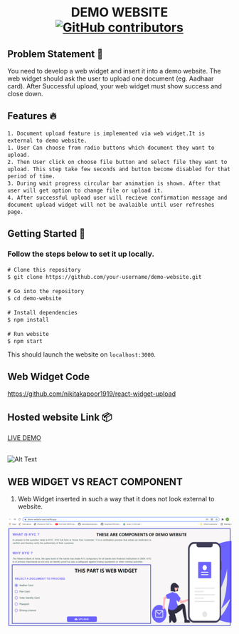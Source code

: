<b><h1 align=center> DEMO WEBSITE [![GitHub contributors](https://img.shields.io/github/contributors/nikitakapoor1919/demo-website.svg)](https://github.com/nikitakapoor1919/demo-website/graphs/contributors/)</h1></b>

## <strong>Problem Statement 🚩 </strong>
You need to develop a web widget and insert it into a demo website. The web widget should ask
the user to upload one document (eg. Aadhaar card). After Successful upload, your web widget
must show success and close down.

## <strong>Features 🔥 </strong>
```
1. Document upload feature is implemented via web widget.It is external to demo website.
1. User Can choose from radio buttons which document they want to upload.
2. Then User click on choose file button and select file they want to upload. This step take few seconds and button become disabled for that period of time.
3. During wait progress circular bar animation is shown. After that user will get option to change file or upload it. 
4. After successful upload user will recieve confirmation message and document upload widget will not be avalaible until user refreshes page.

```

## <strong>Getting Started 🚀 </strong>
### Follow the steps below to set it up locally.

```
# Clone this repository
$ git clone https://github.com/your-username/demo-website.git

# Go into the repository
$ cd demo-website

# Install dependencies
$ npm install

# Run website
$ npm start
```
This should launch the website on `localhost:3000`.

## <strong>Web Widget Code </strong>
https://github.com/nikitakapoor1919/react-widget-upload

## <strong>Hosted website Link 📦 </strong>
<a href="https://demo-website-react.netlify.app/">LIVE DEMO</a>
<br>
<br>

![Alt Text](https://github.com/nikitakapoor1919/Images/blob/main/Invoid%20-%20Google%20Chrome%202021-07-03%2021-23-41.gif?raw=true)

## <strong>WEB WIDGET VS REACT COMPONENT</strong>

1. Web Widget inserted in such a way that it does not look external to website.

<img src="https://raw.githubusercontent.com/nikitakapoor1919/Images/main/Untitled.png">
